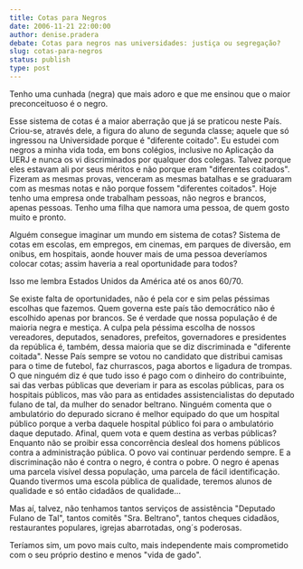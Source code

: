 ```yaml
---
title: Cotas para Negros
date: 2006-11-21 22:00:00
author: denise.pradera
debate: Cotas para negros nas universidades: justiça ou segregação? 
slug: cotas-para-negros
status: publish 
type: post
---
```


Tenho uma cunhada (negra) que mais adoro e que me ensinou que o maior preconceituoso é o negro.  

Esse sistema de cotas é a maior aberração que já se praticou neste País. Criou-se, através dele, a figura do aluno de segunda classe; aquele que só ingressou na Universidade porque é "diferente coitado". Eu estudei com negros a minha vida toda, em bons colégios, inclusive no Aplicação da UERJ e nunca os vi discriminados por qualquer dos colegas. Talvez porque eles estavam ali por seus méritos e não porque eram "diferentes coitados". Fizeram as mesmas provas, venceram as mesmas batalhas e se graduaram com as mesmas notas e não porque fossem "diferentes coitados". Hoje tenho uma empresa onde trabalham pessoas, não negros e brancos, apenas pessoas. Tenho uma filha que namora uma pessoa, de quem gosto muito e pronto.  

Alguém consegue imaginar um mundo em sistema de cotas? Sistema de cotas em escolas, em empregos, em cinemas, em parques de diversão, em onibus, em hospitais, aonde houver mais de uma pessoa deveríamos colocar cotas; assim haveria a real oportunidade para todos?  

Isso me lembra Estados Unidos da América até os anos 60/70.  

Se existe falta de oportunidades, não é pela cor e sim pelas péssimas escolhas que fazemos. Quem governa este país tão democrático não é escolhido apenas por brancos. Se é verdade que nossa população é de maioria negra e mestiça. A culpa pela péssima escolha de nossos vereadores, deputados, senadores, prefeitos, governadores e presidentes da república é, também, dessa maioria que se diz discriminada e "diferente coitada". Nesse País sempre se votou no candidato que distribui camisas para o time de futebol, faz churrascos, paga abortos e ligadura de trompas. O que ninguém diz é que tudo isso é pago com o dinheiro do contribuinte, sai das verbas públicas que deveriam ir para as escolas públicas, para os hospitais públicos, mas vão para as entidades assistencialistas do deputado fulano de tal, da mulher do senador beltrano. Ninguém comenta que o ambulatório do depurado sicrano é melhor equipado do que um hospital público porque a verba daquele hospital público foi para o ambulatório daque deputado. Afinal, quem vota e quem destina as verbas públicas? Enquanto não se proibir essa concorrência desleal dos homens públicos contra a administração pública. O povo vai continuar perdendo sempre. E a discriminação não é contra o negro, é contra o pobre. O negro é apenas uma parcela visível dessa população, uma parcela de fácil identificação. Quando tivermos uma escola pública de qualidade, teremos alunos de qualidade e só então cidadãos de qualidade...   

Mas aí, talvez, não tenhamos tantos serviços de assistência "Deputado Fulano de Tal", tantos comitês "Sra. Beltrano", tantos cheques cidadãos, restaurantes populares, igrejas abarrotadas, ong´s poderosas.  

Teríamos sim, um povo mais culto, mais independente mais comprometido com o seu próprio destino e menos "vida de gado".

